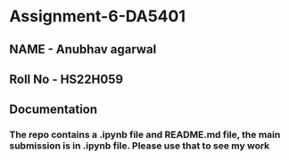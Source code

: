 # Assignment-6-DA5401
## NAME - Anubhav agarwal
## Roll No - HS22H059
## Documentation
### The repo contains a .ipynb file and README.md file, the main submission is in .ipynb file. Please use that to see my work
